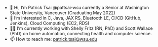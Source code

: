 - 👋 Hi, I’m Patrick Tsai @pattsai-wsu currently a Senior at Washington State University, Vancouver (Graduating May 2022)
- 👀 I’m interested in C, Java, JAX RS, Bluetooth LE, CI/CD (GitHub, Jenkins), Cloud Computing (EC2, RDS)
- 🤷‍♂️ I’m currently working with Shelly Fritz (RN, PhD) and Scott Wallace (PhD) on home automation, connecting health and computer science.
- 📫 How to reach me: patrick.tsai@wsu.edu

<!---
pattsai-wsu/pattsai-wsu is a ✨ special ✨ repository because its `README.md` (this file) appears on your GitHub profile.
You can click the Preview link to take a look at your changes. great
--->
